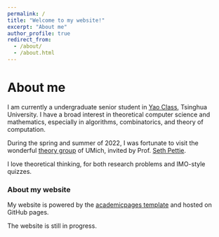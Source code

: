 ```yaml
---
permalink: /
title: "Welcome to my website!"
excerpt: "About me"
author_profile: true
redirect_from: 
  - /about/
  - /about.html
---
```


# About me

I am currently a undergraduate senior student in [Yao Class](https://iiis.tsinghua.edu.cn/en/yaoclass/), Tsinghua University. I have a broad interest in theoretical computer science and mathematics, especially in algorithms, combinatorics, and theory of computation.

During the spring and summer of 2022, I was fortunate to visit the wonderful [theory group](https://cse.engin.umich.edu/research/research-areas/theory-of-computation/) of UMich, invited by Prof. [Seth Pettie](https://web.eecs.umich.edu/~pettie/).

I love theoretical thinking, for both research problems and IMO-style quizzes.

### About my website
My website is powered by the [academicpages template](https://academicpages.github.io) and hosted on GitHub pages. 

The website is still in progress.


